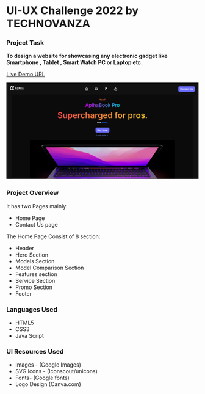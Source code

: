 # UI-UX Challenge 2022 by TECHNOVANZA

### Project Task
**To design a website for showcasing any electronic gadget like Smartphone , Tablet , Smart Watch PC or Laptop etc.**

[Live Demo URL](https://developerstuffs.com)


![Poject Final View](./assets/project-image.PNG)

### Project Overview

It has two Pages mainly:
 * Home Page
 * Contact Us page

The Home Page Consist of 8 section:
* Header
* Hero Section
* Models Section
* Model Comparison Section
* Features section
* Service Section
* Promo Section
* Footer


### Languages Used

* HTML5
* CSS3
* Java Script

### UI Resources Used

* Images - (Google Images)
* SVG Icons - (Iconscout/unicons)
* Fonts- (Google fonts)
* Logo Design (Canva.com)

